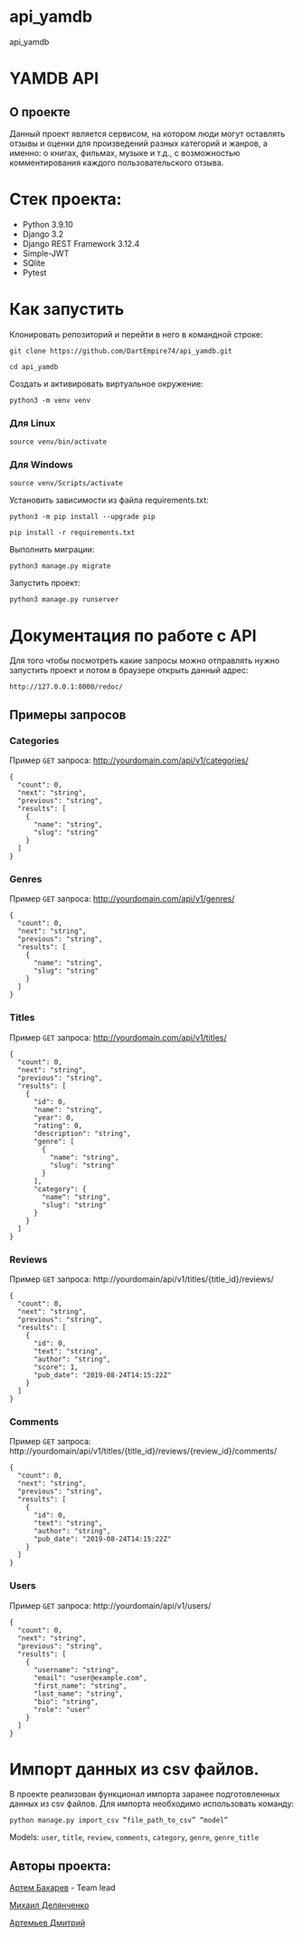 # api_yamdb
api_yamdb
# YAMDB API

## О проекте

Данный проект является сервисом, на котором люди могут оставлять отзывы и оценки для произведений разных категорий и жанров, а именно: о книгах, фильмах, музыке и т.д., с возможностью комментирования каждого пользовательского отзыва.

# Стек проекта:

- Python 3.9.10
- Django 3.2
- Django REST Framework 3.12.4
- Simple-JWT
- SQlite
- Pytest

# Как запустить

Клонировать репозиторий и перейти в него в командной строке:

```
git clone https://github.com/DartEmpire74/api_yamdb.git
```

```
cd api_yamdb
```

Cоздать и активировать виртуальное окружение:

```
python3 -m venv venv
```

### Для Linux

```
source venv/bin/activate
```

### Для Windows

```
source venv/Scripts/activate
```

Установить зависимости из файла requirements.txt:

```
python3 -m pip install --upgrade pip
```

```
pip install -r requirements.txt
```

Выполнить миграции:

```
python3 manage.py migrate
```

Запустить проект:

```
python3 manage.py runserver
```

# Документация по работе с API

Для того чтобы посмотреть какие запросы можно отправлять нужно запустить проект и потом в браузере открыть данный адрес:

```
http://127.0.0.1:8000/redoc/
```

## Примеры запросов 

### Categories
Пример `GET` запроса: http://yourdomain.com/api/v1/categories/

```
{
  "count": 0,
  "next": "string",
  "previous": "string",
  "results": [
    {
      "name": "string",
      "slug": "string"
    }
  ]
}
```

### Genres
Пример `GET` запроса: http://yourdomain.com/api/v1/genres/

```
{
  "count": 0,
  "next": "string",
  "previous": "string",
  "results": [
    {
      "name": "string",
      "slug": "string"
    }
  ]
}
```

### Titles

Пример `GET` запроса: http://yourdomain.com/api/v1/titles/

```
{
  "count": 0,
  "next": "string",
  "previous": "string",
  "results": [
    {
      "id": 0,
      "name": "string",
      "year": 0,
      "rating": 0,
      "description": "string",
      "genre": [
        {
          "name": "string",
          "slug": "string"
        }
      ],
      "category": {
        "name": "string",
        "slug": "string"
      }
    }
  ]
}
```

### Reviews

Пример `GET` запроса: http://yourdomain/api/v1/titles/{title_id}/reviews/

```
{
  "count": 0,
  "next": "string",
  "previous": "string",
  "results": [
    {
      "id": 0,
      "text": "string",
      "author": "string",
      "score": 1,
      "pub_date": "2019-08-24T14:15:22Z"
    }
  ]
}
```
### Comments

Пример `GET` запроса: http://yourdomain/api/v1/titles/{title_id}/reviews/{review_id}/comments/

```
{
  "count": 0,
  "next": "string",
  "previous": "string",
  "results": [
    {
      "id": 0,
      "text": "string",
      "author": "string",
      "pub_date": "2019-08-24T14:15:22Z"
    }
  ]
}
```

### Users

Пример `GET` запроса: http://yourdomain/api/v1/users/

```
{
  "count": 0,
  "next": "string",
  "previous": "string",
  "results": [
    {
      "username": "string",
      "email": "user@example.com",
      "first_name": "string",
      "last_name": "string",
      "bio": "string",
      "role": "user"
    }
  ]
}
```


# Импорт данных из csv файлов.
В проекте реализован функционал импорта заранее подготовленных данных из csv файлов.
Для импорта необходимо использовать команду:

```
python manage.py import_csv “file_path_to_csv” “model”
```
Models: `user`, `title`, `review`, `comments`, `category`, `genre`, `genre_title`



## Авторы проекта:
[Артем Бахарев](https://github.com/DartEmpire74) - Team lead

[Михаил Делянченко](https://github.com/MihaDemon)

[Артемьев Дмитрий](https://github.com/ArtemevD)
